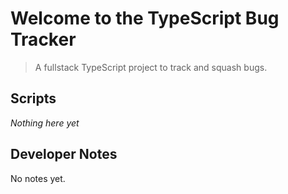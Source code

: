 # Welcome to the TypeScript Bug Tracker
> A fullstack TypeScript project to track and squash bugs.

## Scripts
*Nothing here yet*



## Developer Notes
No notes yet.